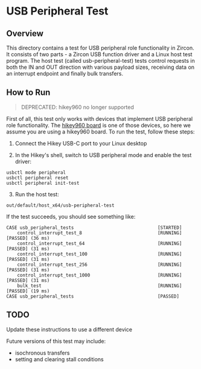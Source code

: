 # USB Peripheral Test

## Overview

This directory contains a test for USB peripheral role functionality in Zircon.
It consists of two parts - a Zircon USB function driver and a Linux host test program.
The host test (called usb-peripheral-test) tests control requests in both the IN and OUT
direction with various payload sizes, receiving data on an interrupt endpoint and finally
bulk transfers.

## How to Run

> DEPRECATED: hikey960 no longer supported

First of all, this test only works with devices that implement USB peripheral role functionality.
The [hikey960 board](../../../../docs/targets/hikey960.md) is one of those devices, so here we
assume you are using a hikey960 board. To run the test, follow these steps:

1. Connect the Hikey USB-C port to your Linux desktop

2. In the Hikey's shell, switch to USB peripheral mode and enable the test driver:
```
usbctl mode peripheral
usbctl peripheral reset
usbctl peripheral init-test
```

3. Run the host test:

```
out/default/host_x64/usb-peripheral-test
```

If the test succeeds, you should see something like:
```
CASE usb_peripheral_tests                               [STARTED]
    control_interrupt_test_8                            [RUNNING] [PASSED] (36 ms)
    control_interrupt_test_64                           [RUNNING] [PASSED] (31 ms)
    control_interrupt_test_100                          [RUNNING] [PASSED] (31 ms)
    control_interrupt_test_256                          [RUNNING] [PASSED] (31 ms)
    control_interrupt_test_1000                         [RUNNING] [PASSED] (31 ms)
    bulk_test                                           [RUNNING] [PASSED] (19 ms)
CASE usb_peripheral_tests                               [PASSED]
```

## TODO

Update these instructions to use a different device

Future versions of this test may include:
* isochronous transfers
* setting and clearing stall conditions
